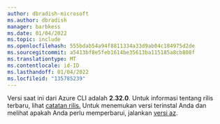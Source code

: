 ```yaml
---
author: dbradish-microsoft
ms.author: dbradish
manager: barbkess
ms.date: 01/04/2022
ms.topic: include
ms.openlocfilehash: 555bdab54a94f8811334a33d9ab04c184975d2de
ms.sourcegitcommit: a5413bf8e5feb1614be35613ba115185a8cb808f
ms.translationtype: MT
ms.contentlocale: id-ID
ms.lasthandoff: 01/04/2022
ms.locfileid: "135785239"
---
```

Versi saat ini dari Azure CLI adalah __2.32.0__. Untuk informasi tentang rilis terbaru, lihat [catatan rilis.](../release-notes-azure-cli.md) Untuk menemukan versi terinstal Anda dan melihat apakah Anda perlu memperbarui, jalankan [versi az](/cli/azure/reference-index#az_version).
